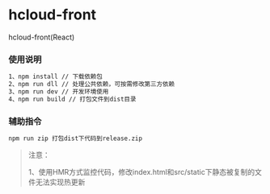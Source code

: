 # hcloud-front
hcloud-front(React)

### 使用说明
```sh
1、npm install // 下载依赖包
2、npm run dll // 处理公共依赖，可按需修改第三方依赖
3、npm run dev // 开发环境使用
4、npm run build // 打包文件到dist目录
```
### 辅助指令
```sh
npm run zip 打包dist下代码到release.zip
```
>注意： 
>
>1、使用HMR方式监控代码，修改index.html和src/static下静态被复制的文件无法实现热更新
